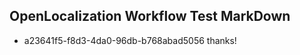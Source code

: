 ## OpenLocalization Workflow Test MarkDown
* a23641f5-f8d3-4da0-96db-b768abad5056 thanks!

<!--HONumber=Jul16_HO2-->


